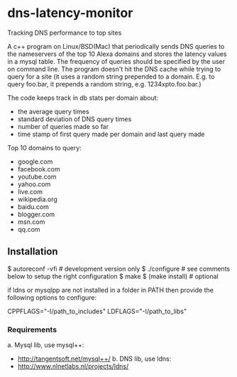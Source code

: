 # dns-latency-monitor
Tracking DNS performance to top sites

A c++ program on Linux/BSD(Mac) that periodically sends DNS queries to the nameservers of the top 10 Alexa domains and stores the latency values in a mysql table. The frequency of queries should be specified by the user on command line. The program  doesn't hit the DNS cache while trying to query for a site (it uses a random string prepended to a domain. E.g. to query foo.bar, it prepends a random string, e.g. 1234xpto.foo.bar.)

The code keeps track in db stats per domain about:
* the average query times
* standard deviation of DNS query times
* number of queries made so far
* time stamp of first query made per domain and last query made

Top 10 domains to query: 
* google.com
* facebook.com
* youtube.com
* yahoo.com
* live.com
* wikipedia.org
* baidu.com
* blogger.com
* msn.com
* qq.com

    

    
## Installation


$ autoreconf -vfi   # development version only
$ ./configure       # see comments below to setup the right configuration
$ make
$ (make install)    # optional


if ldns or mysqlpp are not installed in a folder in PATH
then provide the following options to configure:

 CPPFLAGS="-I/path_to_includes"
 LDFLAGS="-I/path_to_libs"

### Requirements 
a. Mysql lib, use mysql++:
 * http://tangentsoft.net/mysql++/
b. DNS lib, use ldns:
 * http://www.nlnetlabs.nl/projects/ldns/



